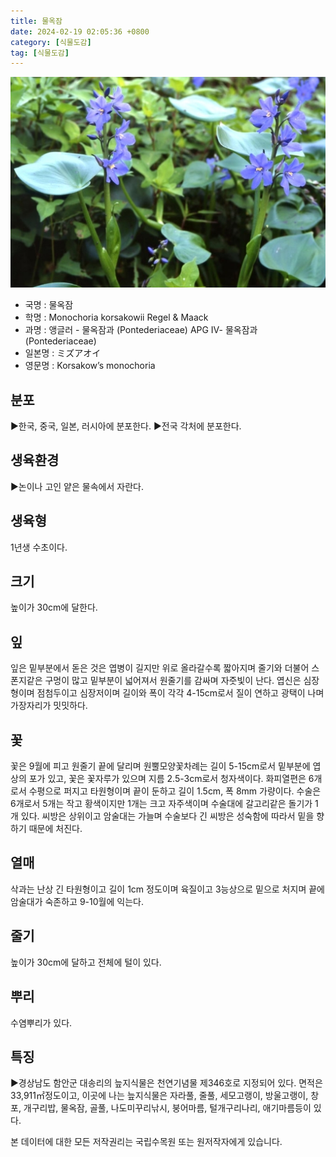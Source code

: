 ```yaml
---
title: 물옥잠
date: 2024-02-19 02:05:36 +0800
category: [식물도감]
tag: [식물도감]
---
```




![물옥잠](/assets/img/fileUpload/plants/basic/Pontederiaceae/Monochoria/12001/1_th2.JPG)
- 국명 : 물옥잠
- 학명 : Monochoria korsakowii Regel & Maack
- 과명 : 앵글러 - 물옥잠과 (Pontederiaceae) APG Ⅳ- 물옥잠과 (Pontederiaceae)
- 일본명 : ミズアオイ
- 영문명 : Korsakow’s monochoria


## 분포
▶한국, 중국, 일본, 러시아에 분포한다.
▶전국 각처에 분포한다.
## 생육환경
▶논이나 고인 얕은 물속에서 자란다.
## 생육형
1년생 수초이다.
## 크기
높이가 30cm에 달한다.
## 잎
잎은 밑부분에서 돋은 것은 엽병이 길지만 위로 올라갈수록 짧아지며 줄기와 더불어 스폰지같은 구멍이 많고 밑부분이 넓어져서 원줄기를 감싸며 자줏빛이 난다. 엽신은 심장형이며 점첨두이고 심장저이며 길이와 폭이 각각 4-15cm로서 질이 연하고 광택이 나며 가장자리가 밋밋하다.
## 꽃
꽃은 9월에 피고 원줄기 끝에 달리며 원뿔모양꽃차례는 길이 5-15cm로서 밑부분에 엽상의 포가 있고, 꽃은 꽃자루가 있으며 지름 2.5-3cm로서 청자색이다. 화피열편은 6개로서 수평으로 퍼지고 타원형이며 끝이 둔하고 길이 1.5cm, 폭 8mm 가량이다. 수술은 6개로서 5개는 작고 황색이지만 1개는 크고 자주색이며 수술대에 갈고리같은 돌기가 1개 있다. 씨방은 상위이고 암술대는 가늘며 수술보다 긴 씨방은 성숙함에 따라서 밑을 향하기 때문에 처진다.
## 열매
삭과는 난상 긴 타원형이고 길이 1cm 정도이며 육질이고 3능상으로 밑으로 처지며 끝에 암술대가 숙존하고 9-10월에 익는다.
## 줄기
높이가 30cm에 달하고 전체에 털이 있다.
## 뿌리
수염뿌리가 있다.
## 특징
▶경상남도 함안군 대송리의 늪지식물은 천연기념물 제346호로 지정되어 있다. 면적은 33,911㎡정도이고, 이곳에 나는 늪지식물은 자라풀, 줄풀, 세모고랭이, 방울고랭이, 창포, 개구리밥, 물옥잠, 골풀, 나도미꾸리낚시, 붕어마름, 털개구리나리, 애기마름등이 있다.






본 데이터에 대한 모든 저작권리는 국립수목원 또는 원저작자에게 있습니다.
